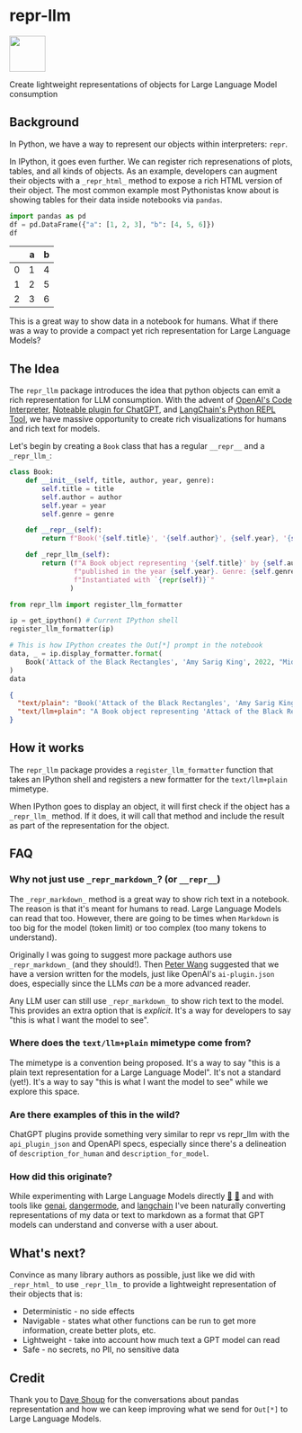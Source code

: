 # repr-llm

<img src="https://github.com/rgbkrk/repr_llm/assets/836375/f1b8b252-7e70-4897-bfbf-e87d48bb46bd" height="64px" />

Create lightweight representations of objects for Large Language Model consumption

## Background

In Python, we have a way to represent our objects within interpreters: `repr`.

In IPython, it goes even further. We can register rich represenations of plots, tables, and all kinds of objects. As an example, developers can augment their objects with a `_repr_html_` method to expose a rich HTML version of their object. The most common example most Pythonistas know about is showing tables for their data inside notebooks via `pandas`.

```python
import pandas as pd
df = pd.DataFrame({"a": [1, 2, 3], "b": [4, 5, 6]})
df
```

|     |   a |   b |
| --: | --: | --: |
|   0 |   1 |   4 |
|   1 |   2 |   5 |
|   2 |   3 |   6 |

This is a great way to show data in a notebook for humans. What if there was a way to provide a compact yet rich representation for Large Language Models?

## The Idea

The `repr_llm` package introduces the idea that python objects can emit a rich representation for LLM consumption. With the advent of [OpenAI's Code Interpreter](https://openai.com/blog/chatgpt-plugins#code-interpreter), [Noteable plugin for ChatGPT](https://noteable.io/chatgpt-plugin-for-notebook/), and [LangChain's Python REPL Tool](https://github.com/hwchase17/langchain/blob/fcb3a647997c6275e3d341abb032e5106ea39cac/langchain/tools/python/tool.py#L42C1-L42C1), we have massive opportunity to create rich visualizations for humans and rich text for models.

Let's begin by creating a `Book` class that has a regular `__repr__` and a `_repr_llm_`:

```python
class Book:
    def __init__(self, title, author, year, genre):
        self.title = title
        self.author = author
        self.year = year
        self.genre = genre

    def __repr__(self):
        return f"Book('{self.title}', '{self.author}', {self.year}, '{self.genre}')"

    def _repr_llm_(self):
        return (f"A Book object representing '{self.title}' by {self.author}, "
                f"published in the year {self.year}. Genre: {self.genre}. "
                f"Instantiated with `{repr(self)}`"
               )

from repr_llm import register_llm_formatter

ip = get_ipython() # Current IPython shell
register_llm_formatter(ip)

# This is how IPython creates the Out[*] prompt in the notebook
data, _ = ip.display_formatter.format(
    Book('Attack of the Black Rectangles', 'Amy Sarig King', 2022, "Middle Grade")
)
data
```

```json
{
  "text/plain": "Book('Attack of the Black Rectangles', 'Amy Sarig King', 2022, 'Middle Grade')",
  "text/llm+plain": "A Book object representing 'Attack of the Black Rectangles' by Amy Sarig King, published in the year 2022. Genre: Middle Grade. Instantiated with `Book('Attack of the Black Rectangles', 'Amy Sarig King', 2022, 'Middle Grade')`"
}
```

## How it works

The `repr_llm` package provides a `register_llm_formatter` function that takes an IPython shell and registers a new formatter for the `text/llm+plain` mimetype.

When IPython goes to display an object, it will first check if the object has a `_repr_llm_` method. If it does, it will call that method and include the result as part of the representation for the object.

## FAQ

### Why not just use `_repr_markdown_`? (or `__repr__`)

The `_repr_markdown_` method is a great way to show rich text in a notebook. The reason is that it's meant for humans to read. Large Language Models can read that too. However, there are going to be times when `Markdown` is too big for the model (token limit) or too complex (too many tokens to understand).

Originally I was going to suggest more package authors use `_repr_markdown_` (and they should!). Then [Peter Wang](https://github.com/pzwang) suggested that we have a version written for the models, just like OpenAI's `ai-plugin.json` does, especially since the LLMs _can_ be a more advanced reader.

Any LLM user can still use `_repr_markdown_` to show rich text to the model. This provides an extra option that is _explicit_. It's a way for developers to say "this is what I want the model to see".

### Where does the `text/llm+plain` mimetype come from?

The mimetype is a convention being proposed. It's a way to say "this is a plain text representation for a Large Language Model". It's not a standard (yet!). It's a way to say "this is what I want the model to see" while we explore this space.

### Are there examples of this in the wild?

ChatGPT plugins provide something very similar to repr vs repr_llm with the `api_plugin_json` and OpenAPI specs, especially since there's a delineation of `description_for_human` and `description_for_model`.

### How did this originate?

While experimenting with Large Language Models directly [💬](https://platform.openai.com/docs/api-reference/chat/create) [🤗](https://huggingface.co/) and with tools like [genai](https://github.com/noteable-io/genai), [dangermode](https://github.com/rgbkrk/dangermode), and [langchain](https://github.com/hwchase17/langchain) I've been naturally converting representations of my data or text to markdown as a format that GPT models can understand and converse with a user about.

## What's next?

Convince as many library authors as possible, just like we did with `_repr_html_` to use `_repr_llm_` to provide a lightweight representation of their objects that is:

- Deterministic - no side effects
- Navigable - states what other functions can be run to get more information, create better plots, etc.
- Lightweight - take into account how much text a GPT model can read
- Safe - no secrets, no PII, no sensitive data

## Credit

Thank you to [Dave Shoup](https://github.com/shouples) for the conversations about pandas representation and how we can keep improving what we send for `Out[*]` to Large Language Models.
